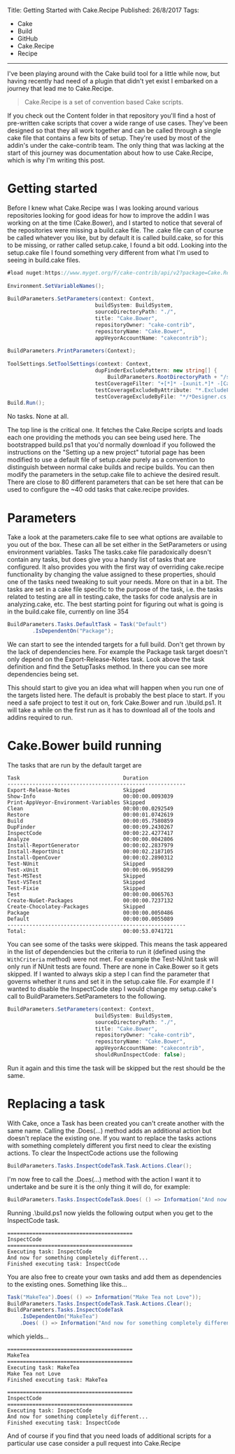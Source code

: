 Title: Getting Started with Cake.Recipe
Published: 26/8/2017
Tags:
- Cake
- Build
- GitHub
- Cake.Recipe
- Recipe
---
I've been playing around with the Cake build tool for a little while now, but having recently had need of a plugin that didn't yet exist I embarked on a journey that lead me to Cake.Recipe.

> Cake.Recipe is a set of convention based Cake scripts.

If you check out the Content folder in that repository you'll find a host of pre-written cake scripts that cover a wide range of use cases. They've been designed so that they all work together and can be called through a single cake file that contains a few bits of setup. They're used by most of the addin's under the cake-contrib team. The only thing that was lacking at the start of this journey was documentation about how to use Cake.Recipe, which is why I'm writing this post.

# Getting started
Before I knew what Cake.Recipe was I was looking around various repositories looking for good ideas for how to improve the addin I was working on at the time (Cake.Bower), and I started to notice that several of the repositories were missing a build.cake file. The .cake file can of course be called whatever you like, but by default it is called build.cake, so for this to be missing, or rather called setup.cake, I found a bit odd.
Looking into the setup.cake file I found something very different from what I'm used to seeing in build.cake files.

```csharp
#load nuget:https://www.myget.org/F/cake-contrib/api/v2?package=Cake.Recipe&prerelease
 
Environment.SetVariableNames();
 
BuildParameters.SetParameters(context: Context,
                            buildSystem: BuildSystem,
                            sourceDirectoryPath: "./",
                            title: "Cake.Bower",
                            repositoryOwner: "cake-contrib",
                            repositoryName: "Cake.Bower",
                            appVeyorAccountName: "cakecontrib");
 
BuildParameters.PrintParameters(Context);
 
ToolSettings.SetToolSettings(context: Context,
                            dupFinderExcludePattern: new string[] {
                                BuildParameters.RootDirectoryPath + "/src/Cake.Bower.Tests/*.cs" },
                            testCoverageFilter: "+[*]* -[xunit.*]* -[Cake.Core]* -[Cake.Testing]* -[*.Tests]* ",
                            testCoverageExcludeByAttribute: "*.ExcludeFromCodeCoverage*",
                            testCoverageExcludeByFile: "*/*Designer.cs;*/*.g.cs;*/*.g.i.cs");
Build.Run();
```

No tasks. None at all.

The top line is the critical one. It fetches the Cake.Recipe scripts and loads each one providing the methods you can see being used here. The bootstrapped build.ps1 that you'd normally download if you followed the instructions on the "Setting up a new project" tutorial page has been modified to use a default file of setup.cake purely as a convention to distinguish between normal cake builds and recipe builds. You can then modify the parameters in the setup.cake file to achieve the desired result. There are close to 80 different parameters that can be set here that can be used to configure the ~40 odd tasks that cake.recipe provides.

# Parameters
Take a look at the parameters.cake file to see what options are available to you out of the box. These can all be set either in the SetParameters or using environment variables.
Tasks
The tasks.cake file paradoxically doesn't contain any tasks, but does give you a handy list of tasks that are configured. It also provides you with the first way of overriding cake.recipe functionality by changing the value assigned to these properties, should one of the tasks need tweaking to suit your needs. More on that in a bit.
The tasks are set in a cake file specific to the purpose of the task, i.e. the tasks related to testing are all in testing.cake, the tasks for code analysis are in analyzing.cake, etc. The best starting point for figuring out what is going is in the build.cake file, currently on line 354

```csharp
BuildParameters.Tasks.DefaultTask = Task("Default")
        .IsDependentOn("Package");
```

We can start to see the intended targets for a full build. Don't get thrown by the lack of dependencies here. For example the Package task target doesn't only depend on the Export-Release-Notes task. Look above the task definition and find the SetupTasks method. In there you can see more dependencies being set.

This should start to give you an idea what will happen when you run one of the targets listed here. The default is probably the best place to start. If you need a safe project to test it out on, fork Cake.Bower and run .\build.ps1. It will take a while on the first run as it has to download all of the tools and addins required to run.

# Cake.Bower build running
The tasks that are run by the default target are

```
Task                                 Duration
---------------------------------------------------------
Export-Release-Notes                 Skipped
Show-Info                            00:00:00.0093039
Print-AppVeyor-Environment-Variables Skipped
Clean                                00:00:00.0292549
Restore                              00:00:01.0742619
Build                                00:00:05.7580859
DupFinder                            00:00:09.2430267
InspectCode                          00:00:22.4277417
Analyze                              00:00:00.0042806
Install-ReportGenerator              00:00:02.2837979
Install-ReportUnit                   00:00:02.2187105
Install-OpenCover                    00:00:02.2890312
Test-NUnit                           Skipped
Test-xUnit                           00:00:06.9958299
Test-MSTest                          Skipped
Test-VSTest                          Skipped
Test-Fixie                           Skipped
Test                                 00:00:00.0065763
Create-NuGet-Packages                00:00:00.7237132
Create-Chocolatey-Packages           Skipped
Package                              00:00:00.0050486
Default                              00:00:00.0055089
---------------------------------------------------------
Total:                               00:00:53.0741721
```
You can see some of the tasks were skipped. This means the task appeared in the list of dependencies but the criteria to run it (defined using the `WithCriteria` method) were not met. For example the Test-NUnit task will only run if NUnit tests are found. There are none in Cake.Bower so it gets skipped. If I wanted to always skip a step I can find the parameter that governs whether it runs and set it in the setup.cake file. For example if I wanted to disable the InspectCode step I would change my setup.cake's call to BuildParameters.SetParameters to the following.

```csharp
BuildParameters.SetParameters(context: Context,
                            buildSystem: BuildSystem,
                            sourceDirectoryPath: "./",
                            title: "Cake.Bower",
                            repositoryOwner: "cake-contrib",
                            repositoryName: "Cake.Bower",
                            appVeyorAccountName: "cakecontrib",
                            shouldRunInspectCode: false);
```

Run it again and this time the task will be skipped but the rest should be the same.

# Replacing a task
With Cake, once a Task has been created you can't create another with the same name. Calling the .Does(...) method adds an additional action but doesn't replace the existing one. If you want to replace the tasks actions with something completely different you first need to clear the existing actions. To clear the InspectCode actions use the following

```csharp
BuildParameters.Tasks.InspectCodeTask.Task.Actions.Clear();
```
I'm now free to call the .Does(...) method with the action I want it to undertake and be sure it is the only thing it will do, for example:

```csharp
BuildParameters.Tasks.InspectCodeTask.Does( () => Information("And now for something completely different..."));
```

Running .\build.ps1 now yields the following output when you get to the InspectCode task.

```
========================================
InspectCode
========================================
Executing task: InspectCode
And now for something completely different...
Finished executing task: InspectCode
```

You are also free to create your own tasks and add them as dependencies to the existing ones. Something like this...

```csharp
Task("MakeTea").Does( () => Information("Make Tea not Love"));
BuildParameters.Tasks.InspectCodeTask.Task.Actions.Clear();
BuildParameters.Tasks.InspectCodeTask
    .IsDependentOn("MakeTea")
    .Does( () => Information("And now for something completely different..."));
```
which yields...

```
========================================
MakeTea
========================================
Executing task: MakeTea
Make Tea not Love
Finished executing task: MakeTea
 
========================================
InspectCode
========================================
Executing task: InspectCode
And now for something completely different...
Finished executing task: InspectCode
```

And of course if you find that you need loads of additional scripts for a particular use case consider a pull request into Cake.Recipe